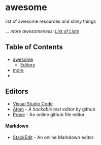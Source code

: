 # awesome
list of awesome resources and *shiny* things

... *more awesomeness: [List of Lists](https://github.com/jnv/lists)*

## Table of Contents
- [awesome](#awesome)
  - [Editors](#editors) 
- [more](#more)
- 
## Editors

* [Visual Studio Code](https://code.visualstudio.com/)
* [Atom](https://atom.io/) - *A hackable text editor* by github
* [Prose](http://prose.io) - An online github file editor

#### Markdown
* [StackEdit](https://stackedit.io/) - An online Markdown editor
